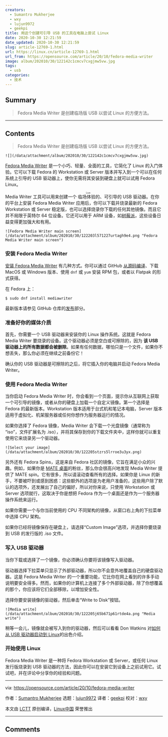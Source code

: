 ```yaml
---
creators:
  - Sumantro Mukherjee
  - wxy
  - lujun9972
  - geekpi
title: 用这个创建可引导 USB 的工具在电脑上尝试 Linux
date: 2020-10-30 12:21:59
date_updated: 2020-10-30 12:21:59
slug: article-12769-1.html
url: https://linux.cn/article-12769-1.html
url_from: https://opensource.com/article/20/10/fedora-media-writer
image: album/202010/30/122142c1cmcv7cxgjmw5vw.jpg
tags:
  - usb
categories:
  - 技术
---
```


## Summary

> Fedora Media Writer 是创建临场版 USB 以尝试 Linux 的方便方法。

***

<!-- more -->

## Contents

> 
> Fedora Media Writer 是创建临场版 USB 以尝试 Linux 的方便方法。
> 
> 
> 

`![](/data/attachment/album/202010/30/122142c1cmcv7cxgjmw5vw.jpg)`

[Fedora Media Writer](https://github.com/FedoraQt/MediaWriter) 是一个小巧、轻量、全面的工具，它简化了 Linux 的入门体验。它可以下载 Fedora 的 Workstation 或 Server 版本并写入到一个可以在任何系统上引导的 USB 驱动器上，使你无需将其安装到硬盘上就可以试用 Fedora Linux。

Media Writer 工具可以用来创建一个<ruby> 临场体验的 <rt>  Live </rt></ruby>、可引导的 USB 驱动器。在你的平台上安装 Fedora Media Writer 应用后，你可以下载并烧录最新的 Fedora Workstation 或 Server 稳定版，也可以选择烧录你下载的任何其他镜像。而且它并不局限于英特尔 64 位设备。它还可以用于 ARM 设备，如[树莓派](https://fedoraproject.org/wiki/Architectures/ARM/Raspberry_Pi)，这些设备日益变得更加强大和有用。

`![Fedora Media Writer main screen](/data/attachment/album/202010/30/122203l571227urtagh9e4.png "Fedora Media Writer main screen")`

### 安装 Fedora Media Writer

[安装 Fedora Media Writer](https://docs.fedoraproject.org/en-US/fedora/f32/install-guide/install/Preparing_for_Installation/#_fedora_media_writer) 有几种方式。你可以通过 GitHub [从源码编译](https://github.com/FedoraQt/MediaWriter#building)、下载 MacOS 或 Windows 版本、使用 `dnf` 或 `yum` 安装 RPM 包，或者以 Flatpak 的形式获得。

在 Fedora 上：

```shell
$ sudo dnf install mediawriter
```

最新版本请参见 GitHub 仓库的[发布](https://github.com/FedoraQt/MediaWriter/releases)部分。

### 准备好你的媒体介质

首先，你需要一个 USB 驱动器来安装你的 Linux 操作系统。这就是 Fedora Media Writer 要烧录的设备。这个驱动器必须是空白或可擦除的，因为 **该 USB 驱动器上的所有数据都会被删除**。如果有任何数据，哪怕只是一个文件，如果你不想丢失，那么你必须在继续之前备份它！

确认你的 USB 驱动器是可擦除的之后，将它插入你的电脑并启动 Fedora Media Writer。

### 使用 Fedora Media Writer

当你启动 Fedora Media Writer 时，你会看到一个页面，提示你从互联网上获取一个可引导的镜像，或者从你的硬盘上加载一个自定义镜像。第一个选择是 Fedora 的最新版本。Workstation 版本适用于台式机和笔记本电脑，Server 版本适用于虚拟化、机架服务器或任何你想作为服务器运行的情况。

如果你选择了 Fedora 镜像，Media Writer 会下载一个光盘镜像（通常称为 “iso”，文件扩展名为 .iso），并将其保存到你的下载文件夹中，这样你就可以重复使用它来烧录另一个驱动器。

`![Select your image](/data/attachment/album/202010/30/122205stzrs5lrroe3u3yx.png)`

另外还有 Fedora Spins，这是来自 Fedora 社区的镜像，它旨在满足小众的兴趣。例如，如果你是 [MATE 桌面](https://opensource.com/article/19/12/mate-linux-desktop)的粉丝，那么你会很高兴地发现 Media Writer 提供了 MATE spin。它有很多，所以请滚动查看所有的选择。如果你是 Linux 的新手，不要被吓到或感到困惑：这些额外的选项是为老用户准备的，这些用户除了默认的选项外，还发展出了自己的偏好，所以对你来说，只使用 Workstation 或 Server 选项就行，这取决于你是想把 Fedora 作为一个桌面还是作为一个服务器操作系统来运行。

如果你需要一个与你当前使用的 CPU 不同架构的镜像，从窗口右上角的下拉菜单中选择 CPU 架构。

如果你已经将镜像保存在硬盘上，请选择“Custom Image”选项，并选择你要烧录到 USB 的发行版的 .iso 文件。

### 写入 USB 驱动器

当你下载或选择了一个镜像，你必须确认你要将该镜像写入驱动器。

驱动器选择下拉菜单只显示了外部驱动器，所以你不会意外地覆盖自己的硬盘驱动器。这是 Fedora Media Writer 的一个重要功能，它比你在网上看到的许多手动说明要安全得多。然而，如果你的计算机上连接了多个外部驱动器，除了你想覆盖的那个，你应该将它们全部移除，以增加安全性。

选择你要安装镜像的驱动器，然后单击“Write to Disk”按钮。

`![Media write](/data/attachment/album/202010/30/122205j65b671p61rtde4a.png "Media write")`

稍等一会儿，镜像就会被写入到你的驱动器，然后可以看看 Don Watkins 对[如何从 USB 驱动器启动到 Linux](https://opensource.com/article/20/4/first-linux-computer)的出色介绍。

### 开始使用 Linux

Fedora Media Writer 是一种将 Fedora Workstation 或 Server，或任何 Linux 发行版烧录到 USB 驱动器的方法，因此你可以在安装它到设备上之前试用它。试试吧，并在评论中分享你的经验和问题。

---

via: <https://opensource.com/article/20/10/fedora-media-writer>

作者：[Sumantro Mukherjee](https://opensource.com/users/sumantro) 选题：[lujun9972](https://github.com/lujun9972) 译者：[geekpi](https://github.com/geekpi) 校对：[wxy](https://github.com/wxy)

本文由 [LCTT](https://github.com/LCTT/TranslateProject) 原创编译，[Linux中国](https://linux.cn/) 荣誉推出

***

## Comments
